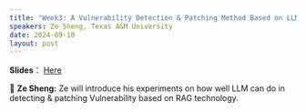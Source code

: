 ```yaml
---
title: "Week3: A Vulnerability Detection & Patching Method Based on LLM + RAG"
speakers: Ze Sheng, Texas A&M University
date: 2024-09-10
layout: post
---
```


**Slides**： [Here](https://docs.google.com/presentation/d/1-FSoUS-T6h6T6pFx3Ux4nvc0J_OkesWz/edit?usp=sharing&ouid=114804686857561141234&rtpof=true&sd=true)

💬 **Ze Sheng:** Ze will introduce his experiments on how well LLM can do in detecting & patching Vulnerability based on RAG technology.

